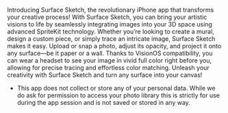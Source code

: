 Introducing Surface Sketch, the revolutionary iPhone app that transforms your creative process! With Surface Sketch, you can bring your artistic visions to life by seamlessly integrating images into your 3D space using advanced SpriteKit technology. Whether you’re looking to create a mural, design a custom piece, or simply trace an intricate image, Surface Sketch makes it easy. Upload or snap a photo, adjust its opacity, and project it onto any surface—be it paper or a wall. Thanks to VisionOS compatibility, you can wear a headset to see your image in vivid full color right before you, allowing for precise tracing and effortless color matching. Unleash your creativity with Surface Sketch and turn any surface into your canvas!

* This app does not collect or store any of your personal data. While we do ask for permission to access your photo library this is strictly for use during the app session and is not saved or stored in any way.
